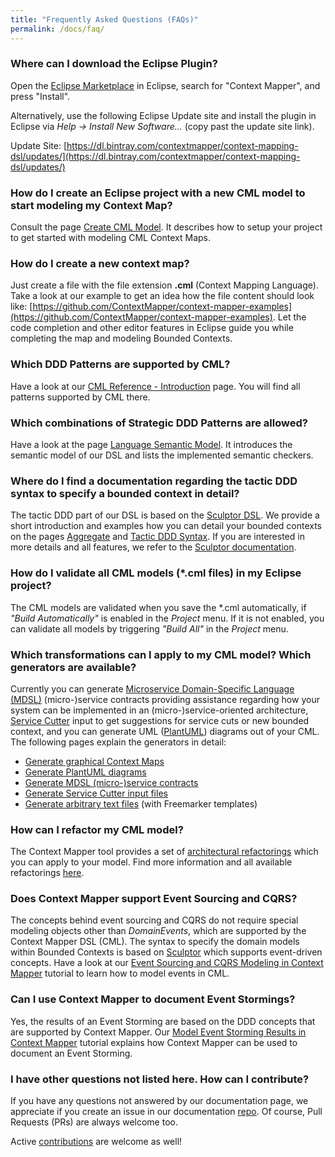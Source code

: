 ```yaml
---
title: "Frequently Asked Questions (FAQs)"
permalink: /docs/faq/
---
```


<!-- hopefully the metadata update in "..." works -->

### Where can I download the Eclipse Plugin?
Open the [Eclipse Marketplace](https://marketplace.eclipse.org/content/context-mapper) in Eclipse, search for "Context Mapper", and press "Install".

Alternatively, use the following Eclipse Update site and install the plugin in Eclipse via *Help -> Install New Software...* (copy past the update site link).

Update Site: [https://dl.bintray.com/contextmapper/context-mapping-dsl/updates/](https://dl.bintray.com/contextmapper/context-mapping-dsl/updates/)

### How do I create an Eclipse project with a new CML model to start modeling my Context Map?
Consult the page [Create CML Model](/docs/getting-started-create-project/). It describes how to setup your project to get started with modeling CML Context Maps.

### How do I create a new context map?
Just create a file with the file extension **.cml** (Context Mapping Language). Take a look at our example to get an idea how the file content should look like: [https://github.com/ContextMapper/context-mapper-examples](https://github.com/ContextMapper/context-mapper-examples). Let the code completion and other editor features in Eclipse guide you while completing the map and modeling Bounded Contexts.

### Which DDD Patterns are supported by CML?
Have a look at our [CML Reference - Introduction](/docs/language-reference/) page. You will find all patterns supported by CML there.

### Which combinations of Strategic DDD Patterns are allowed? 
Have a look at the page [Language Semantic Model](/docs/language-model/). It introduces the semantic model of our DSL and lists the implemented semantic checkers.

### Where do I find a documentation regarding the tactic DDD syntax to specify a bounded context in detail?
The tactic DDD part of our DSL is based on the [Sculptor DSL](http://sculptorgenerator.org/). We provide a short introduction and examples how you can detail your bounded contexts on the pages [Aggregate](/docs/aggregate/) and [Tactic DDD Syntax](/docs/tactic-ddd/). If you are interested in more details and all features, we refer to the [Sculptor documentation](http://sculptorgenerator.org/documentation/advanced-tutorial).

### How do I validate all CML models (*.cml files) in my Eclipse project?
The CML models are validated when you save the *.cml automatically, if _"Build Automatically"_ is enabled in the _Project_ menu.
If it is not enabled, you can validate all models by triggering _"Build All"_ in the _Project_ menu.

### Which transformations can I apply to my CML model? Which generators are available?
Currently you can generate [Microservice Domain-Specific Language (MDSL)](https://socadk.github.io/MDSL/) (micro-)service contracts providing assistance regarding how your system can be implemented in an (micro-)service-oriented architecture, [Service Cutter](http://servicecutter.github.io/) input  to get suggestions for service cuts or new bounded context, and you can generate UML ([PlantUML](http://plantuml.com/)) diagrams out of your CML. The following pages explain the generators in detail:

 * [Generate graphical Context Maps](/docs/context-map-generator/)
 * [Generate PlantUML diagrams](/docs/plant-uml/)
 * [Generate MDSL (micro-)service contracts](/docs/mdsl/)
 * [Generate Service Cutter input files](/docs/service-cutter/)
 * [Generate arbitrary text files](/docs/generic-freemarker-generator/) (with Freemarker templates)

### How can I refactor my CML model?
The Context Mapper tool provides a set of [architectural refactorings](https://stefan.kapferer.ch/2019/09/05/service-decomposition-as-a-series-of-architectural-refactorings/) which you can apply to your model. Find more information and all
available refactorings [here](/docs/architectural-refactorings).

### Does Context Mapper support Event Sourcing and CQRS?
The concepts behind event sourcing and CQRS do not require special modeling objects other than _DomainEvents_, which are supported by the Context Mapper DSL (CML). The syntax to specify the domain models within Bounded Contexts is based on [Sculptor](http://sculptorgenerator.org/) which supports event-driven concepts. 
Have a look at our [Event Sourcing and CQRS Modeling in Context Mapper](/docs/event-sourcing-and-cqrs-modeling/) tutorial to learn how to model events in CML.  

### Can I use Context Mapper to document Event Stormings?
Yes, the results of an Event Storming are based on the DDD concepts that are supported by Context Mapper. Our 
[Model Event Storming Results in Context Mapper](/docs/event-storming/) tutorial explains how Context Mapper can be used to 
document an Event Storming.

### I have other questions not listed here. How can I contribute?
If you have any questions not answered by our documentation page, we appreciate if you create an issue in our documentation [repo](https://github.com/ContextMapper/contextmapper.github.io/issues). Of course, Pull Requests (PRs) are always welcome too.

Active [contributions](/getting-involved/) are welcome as well!
